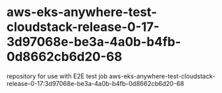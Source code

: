 # aws-eks-anywhere-test-cloudstack-release-0-17-3d97068e-be3a-4a0b-b4fb-0d8662cb6d20-68
repository for use with E2E test job aws-eks-anywhere-test-cloudstack-release-0-17:3d97068e-be3a-4a0b-b4fb-0d8662cb6d20-68
